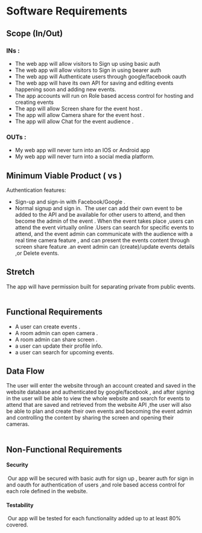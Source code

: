 # Software Requirements 

## Scope (In/Out)
### INs : 
* The web app will allow visitors to Sign up using basic auth 
* The web app will allow visitors to Sign in using bearer auth 
* The web app will Authenticate users through google/facebook oauth 
* The web app will have its own API for saving and editing events happening soon and adding new events.   
* The app accounts will run on Role based access control for hosting and creating events 
* The app will allow Screen share for the event host .
* The app will allow Camera share for the event host .
* The app will allow Chat for the event audience .
​
​
### OUTs  :
* My web app will never turn into an IOS or Android app
* My web app will never turn into a social media platform. 
​
​
## Minimum Viable Product ( vs ) 
Authentication features:
* Sign-up and sign-in with Facebook/Google .
* Normal signup and sign in.
​
The user can add their own event to be added to the API and be available for other users to attend, and then become the admin of the event . When the event takes place ,users can attend the event virtually online .Users can search for specific events to attend, and the event admin can communicate with  the audience with a real time camera feature , and can present the events content through screen share feature .an event admin can (create)/update events details ,or Delete events.
​
​
​
## Stretch
The app will have permission built for separating  private from public events.
​
## Functional Requirements
* A user can create events .
* A room admin can open camera ­.
* A room admin can share screen .
* a user can update their profile info.
* a user can search for upcoming events. 
​
​
## Data Flow
 
The user will enter the website through an account created and saved in the website database and authenticated by google/facebook , and after signing in the user will be able to view the whole website and search for events to attend that are saved and retrieved from the website API ,the user will also be able to plan and create their own events and becoming the event admin and controlling the content by sharing the screen and opening their cameras. <br>
​
​
## Non-Functional Requirements

#### Security 
​
Our app will be secured with basic auth for sign up , bearer auth for sign in and oauth for authentication of users  ,and role based access control for each role defined in the website. 
​
#### Testability 
​
Our app will be tested for each functionality added up to at least 80% covered.
